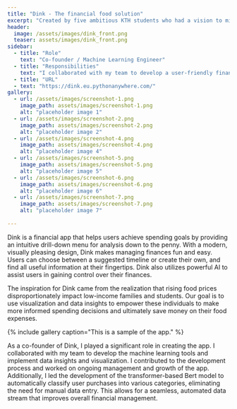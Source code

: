 ```yaml
---
title: "Dink - The financial food solution"
excerpt: "Created by five ambitious KTH students who had a vision to minimize your expenditures to the maximum ! 👐"
header:
  image: /assets/images/dink_front.png
  teaser: assets/images/dink_front.png
sidebar:
  - title: "Role"
    text: "Co-founder / Machine Learning Engineer"
  - title: "Responsibilities"
    text: "I collaborated with my team to develop a user-friendly financial management app that makes a difference in users' lives, by implementing transformer-based Bert model and data insights and visualization."
  - title: "URL"
  - text: "https://dink.eu.pythonanywhere.com/"
gallery:
  - url: /assets/images/screenshot-1.png
    image_path: assets/images/screenshot-1.png
    alt: "placeholder image 1"
  - url: /assets/images/screenshot-2.png
    image_path: assets/images/screenshot-2.png
    alt: "placeholder image 2"
  - url: /assets/images/screenshot-4.png
    image_path: assets/images/screenshot-4.png
    alt: "placeholder image 4"
  - url: /assets/images/screenshot-5.png
    image_path: assets/images/screenshot-5.png
    alt: "placeholder image 5"
  - url: /assets/images/screenshot-6.png
    image_path: assets/images/screenshot-6.png
    alt: "placeholder image 6"
  - url: /assets/images/screenshot-7.png
    image_path: assets/images/screenshot-7.png
    alt: "placeholder image 7"
    
---
```


Dink is a financial app that helps users achieve spending goals by providing an intuitive drill-down menu for analysis down to the penny. With a modern, visually pleasing design, Dink makes managing finances fun and easy. Users can choose between a suggested timeline or create their own, and find all useful information at their fingertips. Dink also utilizes powerful AI to assist users in gaining control over their finances.

The inspiration for Dink came from the realization that rising food prices disproportionately impact low-income families and students. Our goal is to use visualization and data insights to empower these individuals to make more informed spending decisions and ultimately save money on their food expenses.

{% include gallery caption="This is a sample of the app." %}

As a co-founder of Dink, I played a significant role in creating the app. I collaborated with my team to develop the machine learning tools and implement data insights and visualization. I contributed to the development process and worked on ongoing management and growth of the app. Additionally, I led the development of the transformer-based Bert model to automatically classify user purchases into various categories, eliminating the need for manual data entry. This allows for a seamless, automated data stream that improves overall financial management.



